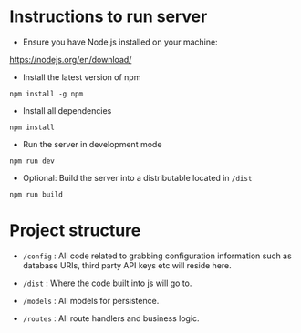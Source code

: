 # Instructions to run server

* Ensure you have Node.js installed on your machine:

https://nodejs.org/en/download/

* Install the latest version of npm

`npm install -g npm`

* Install all dependencies

`npm install`

* Run the server in development mode

`npm run dev`

* Optional: Build the server into a distributable located in `/dist`

`npm run build`

# Project structure

* `/config` : All code related to grabbing configuration information such as database URIs, third party API keys etc will reside here.

* `/dist` : Where the code built into js will go to.

* `/models` : All models for persistence.

* `/routes` : All route handlers and business logic.

